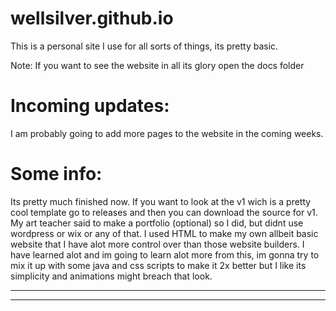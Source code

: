 # wellsilver.github.io

This is a personal site I use for all sorts of things, its pretty basic.

Note: If you want to see the website in all its glory open the docs folder

# Incoming updates:

I am probably going to add more pages to the website in the coming weeks.

# Some info:

Its pretty much finished now. If you want to look at the v1 wich is a pretty cool template go to releases and then you can download the source for v1.
My art teacher said to make a portfolio (optional) so I did, but didnt use wordpress or wix or any of that. I used HTML to make my own allbeit basic website that I have alot more control over than those website builders.
I have learned alot and im going to learn alot more from this, im gonna try to mix it up with some java and css scripts to make it 2x better but I like its simplicity and animations might breach that look.

----


----

